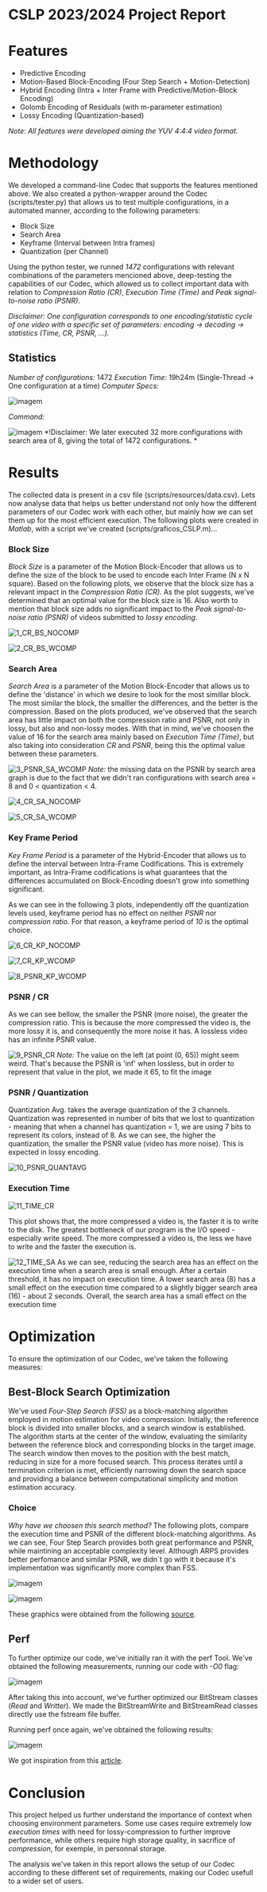 # CSLP 2023/2024 Project Report

# Features 

 - Predictive Encoding
 - Motion-Based Block-Encoding (Four Step Search + Motion-Detection)
 - Hybrid Encoding (Intra + Inter Frame with Predictive/Motion-Block Encoding)
 - Golomb Encoding of Residuals (with m-parameter estimation)
 - Lossy Encoding (Quantization-based)

*Note: All features were developed aiming the YUV 4:4:4 video format.*

# Methodology

We developed a command-line Codec that supports the features mentioned above. We also created a python-wrapper around the Codec (scripts/tester.py) that allows us to test multiple configurations, in a automated manner, according to the following parameters:
  - Block Size
  - Search Area
  - Keyframe (Interval between Intra frames)
  - Quantization (per Channel)

Using the python tester, we runned *1472* configurations with relevant combinations of the parameters mencioned above, deep-testing the capabilities of our Codec, which allowed us to collect important data with relation to *Compression Ratio (CR)*, *Execution Time (Time)* and *Peak signal-to-noise ratio (PSNR)*.

*Disclaimer: One configuration corresponds to one encoding/statistic cycle of one video with a specific set of parameters: encoding -> decoding -> statistics (Time, CR, PSNR, ...).*

## Statistics

*Number of configurations:* 1472
*Execution Time:* 19h24m (Single-Thread -> One configuration at a time)
*Computer Specs:*

![imagem](https://github.com/notjoao1/GTD-VC/assets/97362005/e98d2dbe-768c-4926-8e15-ff0a0ad5ca56)

*Command:*

![imagem](https://github.com/notjoao1/GTD-VC/assets/97362005/6518d79a-fc35-408b-a09a-703f58706a7a)
*!Disclaimer: We later executed 32 more configurations with search area of 8, giving the total of 1472 configurations. *

# Results

The collected data is present in a csv file (scripts/resources/data.csv). Lets now analyse data that helps us better understand not only how the different parameters of our Codec work with each other, but mainly how we can set them up for the most efficient execution.
The following plots were created in *Matlab*, with a script we've created (scripts/graficos_CSLP.m)...

### Block Size 

*Block Size* is a parameter of the Motion Block-Encoder that allows us to define the size of the block to be used to encode each Inter Frame (N x N square).
Based on the following plots, we observe that the block size has a relevant impact in the *Compression Ratio (CR)*. 
As the plot suggests, we've determined that an optimal value for the block size is 16. Also worth to mention that block size adds no significant impact to the *Peak signal-to-noise ratio (PSNR)* of videos submitted to *lossy encoding*. 

![1_CR_BS_NOCOMP](https://github.com/notjoao1/GTD-VC/assets/97046574/56025313-64de-449b-8b4b-2e7b0934586e)

![2_CR_BS_WCOMP](https://github.com/notjoao1/GTD-VC/assets/97046574/dd06a990-6876-40c6-ad41-ba2825994af2)


### Search Area 

*Search Area* is a parameter of the Motion Block-Encoder that allows us to define the 'distance' in which we desire to look for the most simillar block. The most similar the block, the smalller the differences, and the better is the compression.
Based on the plots produced, we've observed that the search area has little impact on both the compression ratio and PSNR, not only in lossy, but also and non-lossy modes. With that in mind, we've choosen the value of 16 for the search area mainly based on *Execution Time (Time)*, but also taking into consideration *CR* and *PSNR*, being this the optimal value between these parameters.

![3_PSNR_SA_WCOMP](https://github.com/notjoao1/GTD-VC/assets/97046574/5ef9b1a7-4f22-4882-a6de-69c9560ecc90)
*Note:* the missing data on the PSNR by search area graph is due to the fact that we didn't ran configurations with search area = 8 and 0 < quantization < 4.

![4_CR_SA_NOCOMP](https://github.com/notjoao1/GTD-VC/assets/97046574/c8931bb7-0240-40eb-a35f-a8620193daac)

![5_CR_SA_WCOMP](https://github.com/notjoao1/GTD-VC/assets/97046574/561851ed-28f3-49f0-bcf4-ae178520e128)



### Key Frame Period

*Key Frame Period* is a parameter of the Hybrid-Encoder that allows us to define the interval between Intra-Frame Codifications. This is extremely important, as Intra-Frame codifications is what guarantees that the differences accumulated on Block-Encoding doesn't grow into something significant.

As we can see in the following 3 plots, independently off the quantization levels used, keyframe period has no effect on neither *PSNR* nor *compression ratio*. For that reason, a keyframe period of *10* is the optimal choice. 


![6_CR_KP_NOCOMP](https://github.com/notjoao1/GTD-VC/assets/97046574/c4c0ba99-95b0-4544-9576-df8c6066839e)

![7_CR_KP_WCOMP](https://github.com/notjoao1/GTD-VC/assets/97046574/2906b40d-9195-4998-b3bc-5faf1cf2f436)

![8_PSNR_KP_WCOMP](https://github.com/notjoao1/GTD-VC/assets/97046574/beb11414-d046-42c1-a1c8-9f0a935638f6)


### PSNR / CR

As we can see bellow, the smaller the PSNR (more noise), the greater the compression ratio. This is because the more compressed the video is, the more lossy it is, and consequently the more noise it has.
A lossless video has an infinite PSNR value.

![9_PSNR_CR](https://github.com/notjoao1/GTD-VC/assets/97046574/8d28f5fa-f9ec-4d88-927e-8947c6532d3a)
*Note:* The value on the left (at point (0, 65)) might seem weird. That's because the PSNR is 'inf' when lossless, but in order to represent that value in the plot, we made it 65, to fit the image

### PSNR / Quantization

Quantization Avg. takes the average quantization of the 3 channels. Quantization was represented in number of bits that we lost to quantization - meaning that when a channel has quantization = 1, we are using 7 bits to represent its colors, instead of 8.
As we can see, the higher the quantization, the smaller the PSNR value (video has more noise). This is expected in lossy encoding.

![10_PSNR_QUANTAVG](https://github.com/notjoao1/GTD-VC/assets/97046574/d2b821d7-4e29-458a-9946-dfe0a7c4e1f3)



### Execution Time

![11_TIME_CR](https://github.com/notjoao1/GTD-VC/assets/97046574/ee5e66d6-2c50-40ea-8e02-0682288dabc6)

This plot shows that, the more compressed a video is, the faster it is to write to the disk. The greatest bottleneck of our program is the I/O speed - especially write speed. The more compressed a video is, the less we have to write and the faster the execution is.


![12_TIME_SA](https://github.com/notjoao1/GTD-VC/assets/97046574/5d0ab05a-cf5d-4d18-81d8-c7dc9575f5c6)
As we can see, reducing the search area has an effect on the execution time when a search area is small enough. After a certain threshold, it has no impact on execution time. A lower search area (8) has a small effect on the execution time compared to a slightly bigger search area (16) - about 2 seconds.
Overall, the search area has a small effect on the execution time


# Optimization


To ensure the optimization of our Codec, we've taken the following measures:

## Best-Block Search Optimization

We've used *Four-Step Search (FSS)* as a block-matching algorithm employed in motion estimation for video compression. Initially, the reference block is divided into smaller blocks, and a search window is established. The algorithm starts at the center of the window, evaluating the similarity between the reference block and corresponding blocks in the target image. The search window then moves to the position with the best match, reducing in size for a more focused search. This process iterates until a termination criterion is met, efficiently narrowing down the search space and providing a balance between computational simplicity and motion estimation accuracy.

### Choice

*Why have we choosen this search method?*
The following plots, compare the execution time and PSNR of the different block-matching algorithms. As we can see, Four Step Search provides both great performance and PSNR, while maintining an acceptable complexity level. Although ARPS provides better perfomance and similar PSNR, we didn´t go with it because it's implementation was significantly more complex than FSS.

![imagem](https://github.com/notjoao1/GTD-VC/assets/97362005/ee20d2d8-6fe1-4c94-8313-7edec1dbf855)

![imagem](https://github.com/notjoao1/GTD-VC/assets/97362005/766f3d25-efa3-4c66-a053-24b1055b266d)

These graphics were obtained from the following [source](https://www.mathworks.com/matlabcentral/fileexchange/8761-block-matching-algorithms-for-motion-estimation).


## Perf 

To further optimize our code, we've initially ran it with the perf Tool.
We've obtained the following measurements, running our code with *-O0* flag:

![imagem](https://github.com/notjoao1/GTD-VC/assets/97362005/2bf56384-26d9-42f6-b606-414cc6125d2d)

After taking this into account, we've further optimized our BitStream classes (*Read* and *Writter*).
We made the BitStreamWrite and BitStreamRead classes directly use the fstream file buffer.

Running perf once again, we've obtained the following results:

![imagem](https://github.com/notjoao1/GTD-VC/assets/97362005/fe7965c2-4601-491a-b728-02fe3fb1412f)

We got inspiration from this [article](https://stackoverflow.com/questions/5166263/how-to-get-iostream-to-perform-better).


# Conclusion

This project helped us further understand the importance of context when choosing environment parameters. Some use cases require extremely low *execution times* with need for lossy-compression to further improve performance, while others require high storage quality, in sacrifice of *compression*, for exemple, in personnal storage.

The analysis we've taken in this report allows the setup of our Codec according to these different set of requirements, making our Codec usefull to a wider set of users.
